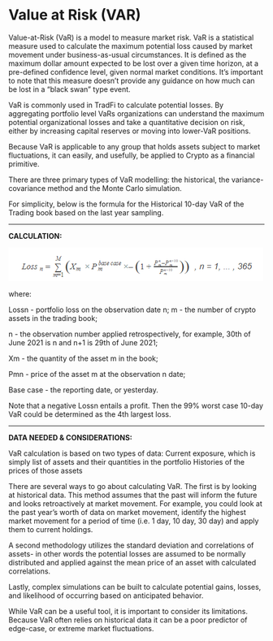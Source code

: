 # Value at Risk (VAR)

Value-at-Risk (VaR) is a model to measure market risk. VaR is a statistical measure used to calculate the maximum potential loss caused by market movement under business-as-usual circumstances. It is defined as the maximum dollar amount expected to be lost over a given time horizon, at a pre-defined confidence level, given normal market conditions. It’s important to note that this measure doesn’t provide any guidance on how much can be lost in a “black swan” type event.

VaR is commonly used in TradFi to calculate potential losses. By aggregating portfolio level VaRs organizations can understand the maximum potential organizational losses and take a quantitative decision on risk, either by increasing capital reserves or moving into lower-VaR positions.

Because VaR is applicable to any group that holds assets subject to market fluctuations, it can easily, and usefully, be applied to Crypto as a financial primitive.

There are three primary types of VaR modelling: the historical, the variance-covariance method and the Monte Carlo simulation.

For simplicity, below is the formula for the Historical 10-day VaR of the Trading book based on the last year sampling.

****

**CALCULATION:**

![](<../.gitbook/assets/VAR calculation.png>)

where:&#x20;

Lossn - portfolio loss on the observation date n; m - the number of crypto assets in the trading book;&#x20;

n - the observation number applied retrospectively, for example, 30th of June 2021 is n and n+1 is 29th of June 2021;&#x20;

Xm - the quantity of the asset m in the book;&#x20;

Pmn - price of the asset m at the observation n date;&#x20;

Base case - the reporting date, or yesterday.

Note that a negative Lossn entails a profit. Then the 99% worst case 10-day VaR could be determined as the 4th largest loss.

****

**DATA NEEDED & CONSIDERATIONS:**&#x20;

VaR calculation is based on two types of data: Current exposure, which is simply list of assets and their quantities in the portfolio Histories of the prices of those assets

There are several ways to go about calculating VaR. The first is by looking at historical data. This method assumes that the past will inform the future and looks retroactively at market movement. For example, you could look at the past year’s worth of data on market movement, identify the highest market movement for a period of time (i.e. 1 day, 10 day, 30 day) and apply them to current holdings.

A second methodology utilizes the standard deviation and correlations of assets- in other words the potential losses are assumed to be normally distributed and applied against the mean price of an asset with calculated correlations.

Lastly, complex simulations can be built to calculate potential gains, losses, and likelihood of occurring based on anticipated behavior.

While VaR can be a useful tool, it is important to consider its limitations. Because VaR often relies on historical data it can be a poor predictor of edge-case, or extreme market fluctuations.
